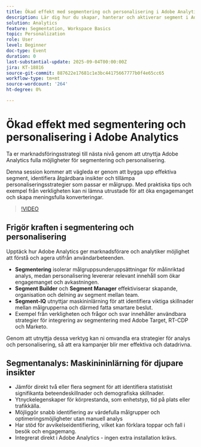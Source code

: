 ```yaml
---
title: Ökad effekt med segmentering och personalisering i Adobe Analytics
description: Lär dig hur du skapar, hanterar och aktiverar segment i Adobe Analytics. Utforska strategier för segmentbyggare, segmentanalys och personalisering som ger ökad avkastning.
solution: Analytics
feature: Segmentation, Workspace Basics
topic: Personalization
role: User
level: Beginner
doc-type: Event
duration: 0
last-substantial-update: 2025-09-04T00:00:00Z
jira: KT-18816
source-git-commit: 887622e17681c1e3bc44175667777b0f4e65cc65
workflow-type: tm+mt
source-wordcount: '264'
ht-degree: 0%

---
```



# Ökad effekt med segmentering och personalisering i Adobe Analytics

Ta er marknadsföringsstrategi till nästa nivå genom att utnyttja Adobe Analytics fulla möjligheter för segmentering och personalisering.

Denna session kommer att vägleda er genom att bygga upp effektiva segment, identifiera åtgärdbara insikter och tillämpa personaliseringsstrategier som passar er målgrupp. Med praktiska tips och exempel från verkligheten kan ni lämna utrustade för att öka engagemanget och skapa meningsfulla konverteringar.

>[!VIDEO](https://video.tv.adobe.com/v/3471113/?learn=on&enablevpops)

## Frigör kraften i segmentering och personalisering

Upptäck hur Adobe Analytics ger marknadsförare och analytiker möjlighet att förstå och agera utifrån användarbeteenden.

* **Segmentering** isolerar målgruppsunderuppsättningar för målinriktad analys, medan personalisering levererar relevant innehåll som ökar engagemanget och avkastningen.
* **Segment Builder** och **Segment Manager** effektiviserar skapande, organisation och delning av segment mellan team.
* **Segment-IQ** utnyttjar maskininlärning för att identifiera viktiga skillnader mellan målgrupperna och därmed fatta smartare beslut.
* Exempel från verkligheten och frågor och svar innehåller användbara strategier för integrering av segmentering med Adobe Target, RT-CDP och Marketo.

Genom att utnyttja dessa verktyg kan ni omvandla era strategier för analys och personalisering, så att era kampanjer blir mer effektiva och datadrivna.

## Segmentanalys: Maskinininlärning för djupare insikter

* Jämför direkt två eller flera segment för att identifiera statistiskt signifikanta beteendeskillnader och demografiska skillnader.
* Ytnyckelegenskaper för körprestanda, som enhetstyp, tid på plats eller trafikkälla.
* Möjliggör snabb identifiering av värdefulla målgrupper och optimeringsmöjligheter utan manuell analys
* Har stöd för avvikelseidentifiering, vilket kan förklara toppar och fall i besök och engagemang.
* Integrerat direkt i Adobe Analytics - ingen extra installation krävs.